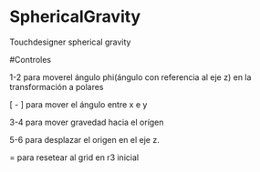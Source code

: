 # SphericalGravity
 Touchdesigner spherical gravity

 #Controles

 1-2 para moverel ángulo phi(ángulo con referencia al eje z) en la transformación a polares

[ - ] para mover el ángulo entre x e y


3-4 para mover gravedad hacia el orígen

5-6 para desplazar el origen en el eje z. 

= para resetear al grid en r3 inicial
